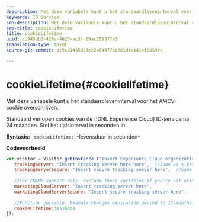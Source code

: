 ```yaml
---
description: Met deze variabele kunt u het standaardleveninterval voor het AMCV-cookie overschrijven.
keywords: ID Service
seo-description: Met deze variabele kunt u het standaardleveninterval voor het AMCV-cookie overschrijven.
seo-title: cookieLifetime
title: cookieLifetime
uuid: cd945db3-429a-4625-ac3f-69ac259377a3
translation-type: tm+mt
source-git-commit: bc5c81455023e22e64877bb861dfe141e158599c

---
```



# cookieLifetime{#cookielifetime}

Met deze variabele kunt u het standaardleveninterval voor het AMCV-cookie overschrijven.

Standaard verlopen cookies van de [!DNL Experience Cloud] ID-service na 24 maanden. Stel het tijdsinterval in seconden in.

**Syntaxis:** ` cookieLifetime: *`levensduur in seconden`*`

**Codevoorbeeld**

```js
var visitor = Visitor.getInstance ("Insert Experience Cloud organization ID here",{ 
   trackingServer: "Insert tracking server here here",  //Same as s.trackingServer 
   trackingServerSecure: "Insert secure tracking server here",  //Same as s.trackingServerSecure 
 
   //For CNAME support only. Exclude these variables if you're not using CNAME 
   marketingCloudServer: "Insert tracking server here", 
   marketingCloudServerSecure: "Insert secure tracking server here", 
 
   //Function variable. Example changes expiration period to 12-months. 
   cookieLifetime:31536000 
});
```

